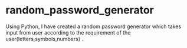 # random_password_generator
Using Python, I have created a random password generator which takes input from user according to the requirement of the user(letters,symbols,numbers) .
